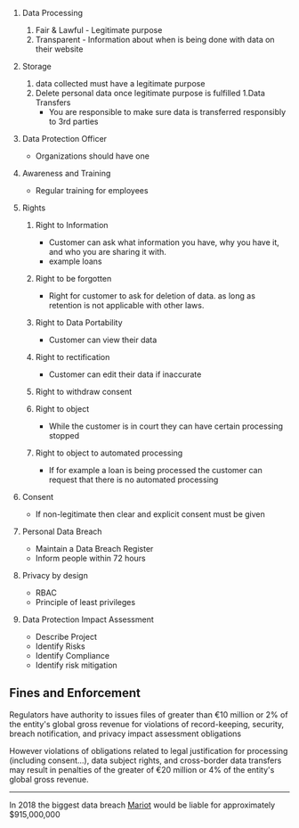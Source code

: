 
1. Data Processing
   1. Fair & Lawful - Legitimate purpose
   1. Transparent - Information about when is being done with data on their website
1. Storage
   1. data collected must have a legitimate purpose
   1. Delete personal data once legitimate purpose is fulfilled
1.Data Transfers
       - You are responsible to make sure data is transferred responsibly to 3rd parties
  1. Data Protection Officer
      - Organizations should have one
  1. Awareness and Training
      - Regular training for employees

1. Rights
   1. Right to Information
      - Customer can ask what information you have, why you have it, and who you are sharing it with.
      - example loans
   1. Right to be forgotten
      - Right for customer to ask for deletion of data.  as long as retention is not applicable with other laws.
  
   1. Right to Data Portability
      - Customer can view their data
   1. Right to rectification
      - Customer can edit their data if inaccurate
   1. Right to withdraw consent
     
   1. Right to object
      - While the customer is in court they can have certain processing stopped
   1. Right to object to automated processing
      - If for example a loan is being processed the customer can request that there is no automated processing
  1. Consent
      - If non-legitimate then clear and explicit consent must be given
  1. Personal Data Breach
      - Maintain a Data Breach Register
      - Inform people within 72 hours
  1. Privacy by design
      - RBAC
      - Principle of least privileges
  1. Data Protection Impact Assessment
     - Describe Project
     - Identify Risks
     - Identify Compliance 
     - Identify risk mitigation


## Fines and Enforcement
Regulators have authority to issues files of greater than €10 million or 2% of the entity's global gross revenue for violations of record-keeping, security, breach notification, and privacy impact assessment obligations


However violations of obligations related to legal justification for processing (including consent…), data subject rights, and cross-border data transfers may result in penalties of the greater of €20 million or 4% of the entity's global gross revenue.
    
---

In 2018 the biggest data breach [Mariot](https://www.forbes.com/sites/yiannismouratidis/2019/01/09/gdpr-may-add-up-to-8-8b-marriotts-data-breach-expenses/#149965ef62e1) would be liable for approximately  
   $915,000,000
   
